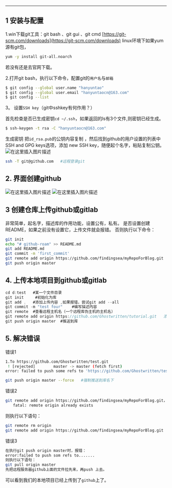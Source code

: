 ---
## 1 安装与配置
1.win下载git工具：git bash 、git gui 、git cmd 
[https://git-scm.com/downloads](https://git-scm.com/downloads)
linux环境下如果yum源有git包，

```bash
yum -y install git-all.noarch
```

若没有还是去官网下载。


2.打开git bash，执行以下命令，配置git的`用户名`与`邮箱`

```bash
$ git config --global user.name "hanyuntao"
$ git config --global user.email "hanyuntaocn@163.com"
$ git config --list
```

3。 设置`SSH key`（git中sshkey有何作用？）

首先检查是否已生成密钥`cd ~/.ssh`，如果返回的ls有3个文件,则密钥已经生成。

```bash
$ ssh-keygen -t rsa -C "hanyuntaocn@163.com"
```
生成密钥
把`id_rsa.pub`的公钥内容复制 ，然后找到github的用户设置的列表中SSH and GPG keys选项，添加 new SSH key，随便起个名字，粘贴复制公钥。
![在这里插入图片描述](https://img-blog.csdnimg.cn/20200401103800121.png?x-oss-process=image/watermark,type_ZmFuZ3poZW5naGVpdGk,shadow_10,text_aHR0cHM6Ly9ibG9nLmNzZG4ubmV0L3hpeGloYWhhbGVsZWhlaGU=,size_16,color_FFFFFF,t_70)

```bash
ssh -T git@github.com   #远程登录git
```
## 2. 界面创建github
![在这里插入图片描述](https://img-blog.csdnimg.cn/d2878a332369473ebfc24e517f6e7763.png?x-oss-process=image/watermark,type_ZHJvaWRzYW5zZmFsbGJhY2s,shadow_50,text_Q1NETiBAZ2hvc3R3cml0dGVu,size_11,color_FFFFFF,t_70,g_se,x_16)
![在这里插入图片描述](https://img-blog.csdnimg.cn/575eb1a2d61448d9b8a9993854497d03.png?x-oss-process=image/watermark,type_ZHJvaWRzYW5zZmFsbGJhY2s,shadow_50,text_Q1NETiBAZ2hvc3R3cml0dGVu,size_20,color_FFFFFF,t_70,g_se,x_16)



## 3 创建仓库上传github或gitlab
非常简单，起名字，描述库的作用功能，设置公有，私有。
是否设置创建README，如果之前没有设置它，上传文件就会报错。
否则执行以下命令：

```bash
git init
echo "# github-roam" >> README.md
git add README.md
git commit -m 'first_commit'
git remote add origin https://github.com/findingsea/myRepoForBlog.git
git push origin master
```

## 4. 上传本地项目到github或gitlab


```c
cd d:test   #某一个文件目录
git init     #初始化为库
git add .   #添加上传内容 ,如果报错，尝试git add --all
git commit -m "test four"    #编写描述内容
git remote  #查看远程主机名（一个远程库伪主机的主机名）
git remote add origin https://github.com/Ghostwritten/tutorial.git   添加远程库名
git push origin master  #推送到库
```

## 5. 解决错误
错误1
```bash
1.To https://github.com/Ghostwritten/test.git
 ! [rejected]        master -> master (fetch first)
error: failed to push some refs to 'https://github.com/Ghostwritten/test.git'
```

```bash
git push origin master --force   #强制推送到库名下
```

错误2
```bash
git remote add origin https://github.com/findingsea/myRepoForBlog.git，出现错误：
　　fatal: remote origin already exists
```
则执行以下语句：

```bash
git remote rm origin
git remote add origin https://github.com/findingsea/myRepoForBlog.git 
```
错误3
```bash
在执行git push origin master时，报错：
error:failed to push som refs to.......
则执行以下语句：
git pull origin master
先把远程服务器github上面的文件拉先来，再push 上去。
```

可以看到我们的本地项目已经上传到了`github`上了。
